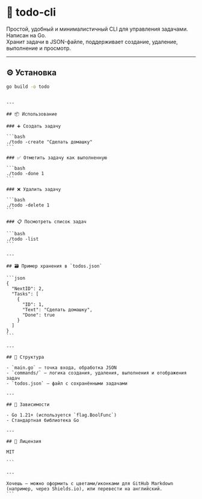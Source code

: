 # 📝 todo-cli

Простой, удобный и минималистичный CLI для управления задачами. Написан на Go.  
Хранит задачи в JSON-файле, поддерживает создание, удаление, выполнение и просмотр.

---

## ⚙️ Установка

```bash
go build -o todo
```

````

---

## 📦 Использование

### ➕ Создать задачу

```bash
./todo -create "Сделать домашку"
```

### ✅ Отметить задачу как выполненную

```bash
./todo -done 1
```

### ❌ Удалить задачу

```bash
./todo -delete 1
```

### 📋 Посмотреть список задач

```bash
./todo -list
```

---

## 🗃 Пример хранения в `todos.json`

```json
{
  "NextID": 2,
  "Tasks": [
    {
      "ID": 1,
      "Text": "Сделать домашку",
      "Done": true
    }
  ]
}
```

---

## 📁 Структура

- `main.go` — точка входа, обработка JSON
- `commands/` — логика создания, удаления, выполнения и отображения задач
- `todos.json` — файл с сохранёнными задачами

---

## 📌 Зависимости

- Go 1.21+ (используется `flag.BoolFunc`)
- Стандартная библиотека Go

---

## 🧼 Лицензия

MIT

```

---

Хочешь — можно оформить с цветами/иконками для GitHub Markdown (например, через Shields.io), или перевести на английский.
```
````
